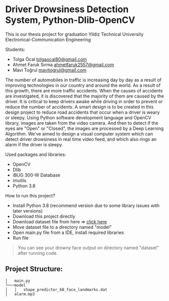 # Driver Drowsiness Detection System, Python-Dlib-OpenCV

This is our thesis project for graduation Yildiz Technical University Electronical-Communication Engineering

Students:
- Tolga Öcal tolgaocal80@gmail.com
- Ahmet Faruk Sırma ahmetfaruk2557@gmail.com
- Mavi Toğrul mavitogrul@gmail.com

The number of automobiles in traffic is increasing day by day as a result of improving 
technologies in our country and around the world. As a result of this growth, there are 
more traffic accidents. When the causes of accidents are investigated, it is discovered 
that the majority of them are caused by the driver. It is critical to keep drivers awake 
while driving in order to prevent or reduce the number of accidents. A smart design is 
to be created in this design project to reduce road accidents that occur when a driver is 
weary or sleepy. Using Python software development language and OpenCV library, 
images are taken from the video camera. And then to detect if the eyes are "Open" or 
"Closed", the images are processed by a Deep Learning Algorithm. We've aimed to 
design a visual computer system which can detect driver drowsiness in real time video 
feed, and which also rings an alarm if the driver is sleepy.

Used packages and libraries:

- OpenCV
- Dlib
- iBUG 300-W Database
- imutils
- Python 3.8

How to run this project?
- Install Python 3.8 (recommend version due to some library issues with later versions)
- Download this project directly
- Download dataset file from here => [click here](https://drive.google.com/file/d/1u6jzhaZ8tefzwYe6P4y1RyH2s7wkFUHd/view?usp=sharing)
- Move dataset file to a directory named "model"
- Open main.py file from a IDE, install required libraries
- Run file

> You can see your drowny face output on directory named "dataset" after running code.

## Project Structure:

```
│   main.py
└───model
│   │   shape_predictor_68_face_landmarks.dat
│   alarm.mp3

```
